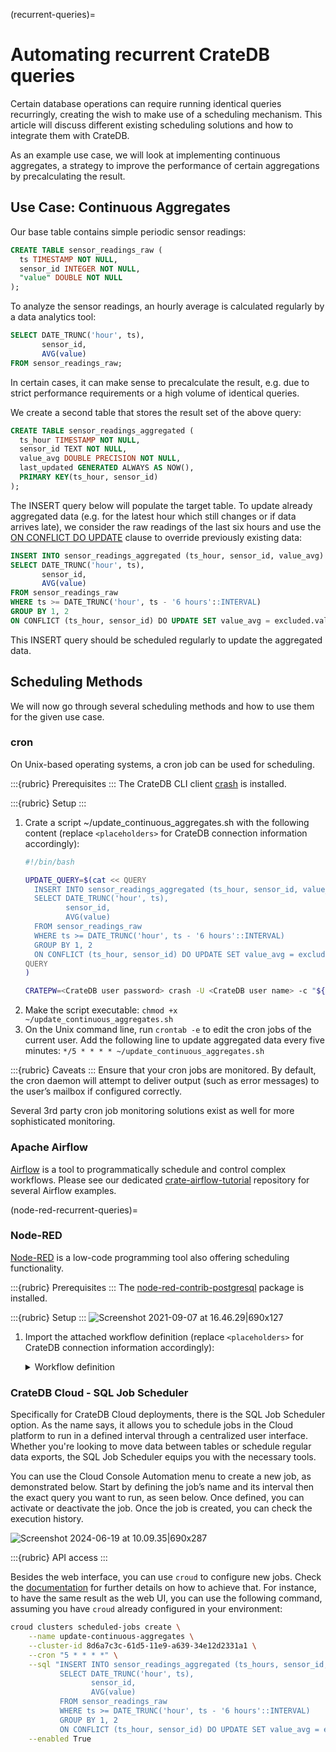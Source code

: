 (recurrent-queries)=
# Automating recurrent CrateDB queries

Certain database operations can require running identical queries recurringly, creating the wish to make use of a scheduling mechanism.
This article will discuss different existing scheduling solutions and how to integrate them with CrateDB.

As an example use case, we will look at implementing continuous aggregates, a strategy to improve the performance of certain aggregations by precalculating the result.

## Use Case: Continuous Aggregates

Our base table contains simple periodic sensor readings:
```sql
CREATE TABLE sensor_readings_raw (
  ts TIMESTAMP NOT NULL,
  sensor_id INTEGER NOT NULL,
  "value" DOUBLE NOT NULL
);
```

To analyze the sensor readings, an hourly average is calculated regularly by a data analytics tool:
```sql
SELECT DATE_TRUNC('hour', ts),
       sensor_id,
       AVG(value)
FROM sensor_readings_raw;
```

In certain cases, it can make sense to precalculate the result, e.g. due to strict performance requirements or a high volume of identical queries.

We create a second table that stores the result set of the above query:
```sql
CREATE TABLE sensor_readings_aggregated (
  ts_hour TIMESTAMP NOT NULL,
  sensor_id TEXT NOT NULL,
  value_avg DOUBLE PRECISION NOT NULL,
  last_updated GENERATED ALWAYS AS NOW(),
  PRIMARY KEY(ts_hour, sensor_id)
);
```

The INSERT query below will populate the target table. To update already aggregated data (e.g. for the latest hour which still changes or if data arrives late), we consider the raw readings of the last six hours and use the [ON CONFLICT DO UPDATE](https://crate.io/docs/crate/reference/en/4.6/sql/statements/insert.html#on-conflict-do-update-set) clause to override previously existing data:
```sql
INSERT INTO sensor_readings_aggregated (ts_hour, sensor_id, value_avg)
SELECT DATE_TRUNC('hour', ts),
       sensor_id,
       AVG(value)
FROM sensor_readings_raw
WHERE ts >= DATE_TRUNC('hour', ts - '6 hours'::INTERVAL)
GROUP BY 1, 2
ON CONFLICT (ts_hour, sensor_id) DO UPDATE SET value_avg = excluded.value_avg;
```

This INSERT query should be scheduled regularly to update the aggregated data.


## Scheduling Methods

We will now go through several scheduling methods and how to use them for the given use case.

### cron
On Unix-based operating systems, a cron job can be used for scheduling.

:::{rubric} Prerequisites
:::
The CrateDB CLI client [crash](https://crate.io/docs/crate/crash/en/latest/) is installed.

:::{rubric} Setup
:::
1. Crate a script ~/update_continuous_aggregates.sh with the following content (replace `<placeholders>` for CrateDB connection information accordingly):
   ```bash
   #!/bin/bash

   UPDATE_QUERY=$(cat << QUERY
     INSERT INTO sensor_readings_aggregated (ts_hour, sensor_id, value_avg)
     SELECT DATE_TRUNC('hour', ts),
            sensor_id,
            AVG(value)
     FROM sensor_readings_raw
     WHERE ts >= DATE_TRUNC('hour', ts - '6 hours'::INTERVAL)
     GROUP BY 1, 2
     ON CONFLICT (ts_hour, sensor_id) DO UPDATE SET value_avg = excluded.value_avg;
   QUERY
   )

   CRATEPW=<CrateDB user password> crash -U <CrateDB user name> -c "${UPDATE_QUERY}" --hosts https://<CrateDB host>:4200 > /dev/null
   ```
2. Make the script executable: `chmod +x ~/update_continuous_aggregates.sh`
3. On the Unix command line, run `crontab -e` to edit the cron jobs of the current user. Add the following line to update aggregated data every five minutes:
`*/5 * * * * ~/update_continuous_aggregates.sh`

:::{rubric} Caveats
:::
Ensure that your cron jobs are monitored. By default, the cron daemon will attempt to deliver output (such as error messages) to the user’s mailbox if configured correctly.

Several 3rd party cron job monitoring solutions exist as well for more sophisticated monitoring.

### Apache Airflow
[Airflow](https://airflow.apache.org/) is a tool to programmatically schedule and control complex workflows. Please see our dedicated [crate-airflow-tutorial](https://github.com/crate/crate-airflow-tutorial) repository for several Airflow examples.

(node-red-recurrent-queries)=
### Node-RED
[Node-RED](https://nodered.org) is a low-code programming tool also offering scheduling functionality.

:::{rubric} Prerequisites
:::
The [node-red-contrib-postgresql](https://flows.nodered.org/node/node-red-contrib-postgresql) package is installed.

:::{rubric} Setup
:::
![Screenshot 2021-09-07 at 16.46.29|690x127](https://us1.discourse-cdn.com/flex020/uploads/crate/original/1X/ea6c64ac6c2330cade043d56c53808b8c231941c.png)
1. Import the attached workflow definition (replace `<placeholders>` for CrateDB connection information accordingly):
    <details>
    <summary>Workflow definition</summary>

    ```json
     [{
      "id": "97faa38a7298a42f",
      "type": "tab",
      "label": "Continuous Aggregates",
      "disabled": false,
      "info": ""
    }, {
      "id": "198292c29380b198",
      "type": "inject",
      "z": "97faa38a7298a42f",
      "d": true,
      "name": "Every 5 minutes",
      "props": [{
        "p": "payload"
      }, {
        "p": "topic",
        "vt": "str"
      }],
      "repeat": "300",
      "crontab": "",
      "once": false,
      "onceDelay": 0.1,
      "topic": "",
      "payloadType": "date",
      "x": 250,
      "y": 280,
      "wires": [["de0833a8befa9217"]]
    }, {
      "id": "de0833a8befa9217",
      "type": "postgresql",
      "z": "97faa38a7298a42f",
      "name": "Update Continuous Aggregates",
      "query": "INSERT INTO sensor_readings_aggregated (ts_hour, sensor_id, value_avg)\nSELECT DATE_TRUNC('hour', ts),\n       sensor_id,\n       AVG(value)\nFROM sensor_readings_raw\nWHERE ts >= DATE_TRUNC('hour', ts - '6 hours'::INTERVAL)\nGROUP BY 1, 2\nON CONFLICT (ts_hour, sensor_id) DO UPDATE SET value_avg = excluded.value_avg\nRETURNING _id, sensor_id, value_avg;",
      "postgreSQLConfig": "79bc378b4e65b06e",
      "split": false,
      "rowsPerMsg": 1,
      "outputs": 1,
      "x": 530,
      "y": 280,
      "wires": [[]]
    }, {
      "id": "79bc378b4e65b06e",
      "type": "postgreSQLConfig",
      "name": "CrateDB",
      "host": "<CrateDB host>",
      "hostFieldType": "str",
      "port": "5432",
      "portFieldType": "num",
      "database": "doc",
      "databaseFieldType": "str",
      "ssl": "true",
      "sslFieldType": "bool",
      "max": "10",
      "maxFieldType": "num",
      "min": "1",
      "minFieldType": "num",
      "idle": "1000",
      "idleFieldType": "num",
      "connectionTimeout": "10000",
      "connectionTimeoutFieldType": "num",
      "user": "<CrateDB user name>",
      "userFieldType": "str",
      "password": "<CrateDB user password>",
      "passwordFieldType": "str"
    }]
    ```
   </details>


### CrateDB Cloud - SQL Job Scheduler

Specifically for CrateDB Cloud deployments, there is the SQL Job Scheduler option. As the name says, it allows you to schedule jobs in the Cloud platform to run in a defined interval through a centralized user interface. Whether you're looking to move data between tables or schedule regular data exports, the SQL Job Scheduler equips you with the necessary tools.

You can use the Cloud Console Automation menu to create a new job, as demonstrated below. Start by defining the job’s name and its interval then the exact query you want to run, as seen below. Once defined, you can activate or deactivate the job. Once the job is created, you can check the execution history.

![Screenshot 2024-06-19 at 10.09.35|690x287](https://us1.discourse-cdn.com/flex020/uploads/crate/original/2X/4/4b40ad5c25d287bbcad25b2d18f8000c78961f10.png)

:::{rubric} API access
:::

Besides the web interface, you can use `croud` to configure new jobs. Check the [documentation](https://cratedb.com/docs/cloud/cli/en/latest/commands/scheduled-jobs.html) for further details on how to achieve that. For instance, to have the same result as the web UI, you can use the following command, assuming you have `croud` already configured in your environment:

```bash
croud clusters scheduled-jobs create \
    --name update-continuous-aggregates \
    --cluster-id 8d6a7c3c-61d5-11e9-a639-34e12d2331a1 \
    --cron "5 * * * *" \
    --sql "INSERT INTO sensor_readings_aggregated (ts_hours, sensor_id, value_avg)
           SELECT DATE_TRUNC('hour', ts),
                  sensor_id,
                  AVG(value)
           FROM sensor_readings_raw
           WHERE ts >= DATE_TRUNC('hour', ts - '6 hours'::INTERVAL)
           GROUP BY 1, 2
           ON CONFLICT (ts_hour, sensor_id) DO UPDATE SET value_avg = excluded.value_avg;" \
    --enabled True 
```
